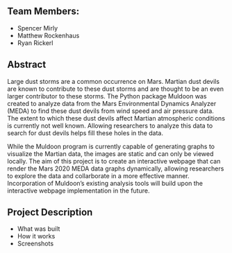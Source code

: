 
## Team Members:
 - Spencer Mirly
 - Matthew Rockenhaus
 - Ryan Rickerl

## Abstract
Large dust storms are a common occurrence on Mars. Martian dust devils are known to contribute to
these dust storms and are thought to be an even larger contributor to these storms. The Python
package Muldoon was created to analyze data from the Mars Environmental Dynamics Analyzer
(MEDA) to find these dust devils from wind speed and air pressure data. The extent to which these
dust devils affect Martian atmospheric conditions is currently not well known. Allowing researchers
to analyze this data to search for dust devils helps fill these holes in the data.  

While the Muldoon program is currently capable of generating graphs to visualize the Martian data,
the images are static and can only be viewed locally. The aim of this project is to create an
interactive webpage that can render the Mars 2020 MEDA data graphs dynamically, allowing researchers
to explore the data and collarborate in a more effective manner. Incorporation of Muldoon’s
existing analysis tools will build upon the interactive webpage implementation in the future.

## Project Description
* What was built
* How it works
* Screenshots
